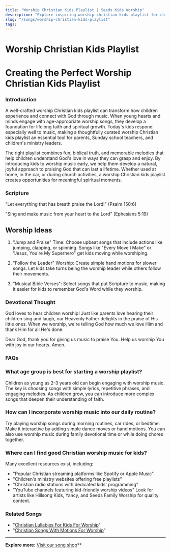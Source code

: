 ```yaml
---
title: "Worship Christian Kids Playlist | Seeds Kids Worship"
description: "Explore inspiring worship christian kids playlist for children's worship and faith development. Biblical music resources for families and ministry."
slug: "/songs/worship-christian-kids-playlist"
tags:
---
```


# Worship Christian Kids Playlist

# Creating the Perfect Worship Christian Kids Playlist

### Introduction
A well-crafted worship Christian kids playlist can transform how children experience and connect with God through music. When young hearts and minds engage with age-appropriate worship songs, they develop a foundation for lifelong faith and spiritual growth. Today's kids respond especially well to music, making a thoughtfully curated worship Christian kids playlist an essential tool for parents, Sunday school teachers, and children's ministry leaders.

The right playlist combines fun, biblical truth, and memorable melodies that help children understand God's love in ways they can grasp and enjoy. By introducing kids to worship music early, we help them develop a natural, joyful approach to praising God that can last a lifetime. Whether used at home, in the car, or during church activities, a worship Christian kids playlist creates opportunities for meaningful spiritual moments.

### Scripture
"Let everything that has breath praise the Lord!" (Psalm 150:6)

"Sing and make music from your heart to the Lord" (Ephesians 5:19)

## Worship Ideas
1. "Jump and Praise" Time: Choose upbeat songs that include actions like jumping, clapping, or spinning. Songs like "Every Move I Make" or "Jesus, You're My Superhero" get kids moving while worshiping.

2. "Follow the Leader" Worship: Create simple hand motions for slower songs. Let kids take turns being the worship leader while others follow their movements.

3. "Musical Bible Verses": Select songs that put Scripture to music, making it easier for kids to remember God's Word while they worship.

### Devotional Thought
God loves to hear children worship! Just like parents love hearing their children sing and laugh, our Heavenly Father delights in the praise of His little ones. When we worship, we're telling God how much we love Him and thank Him for all He's done.

Dear God, thank you for giving us music to praise You. Help us worship You with joy in our hearts. Amen.

### FAQs

### What age group is best for starting a worship playlist?
Children as young as 2-3 years old can begin engaging with worship music. The key is choosing songs with simple lyrics, repetitive phrases, and engaging melodies. As children grow, you can introduce more complex songs that deepen their understanding of faith.

### How can I incorporate worship music into our daily routine?
Try playing worship songs during morning routines, car rides, or bedtime. Make it interactive by adding simple dance moves or hand motions. You can also use worship music during family devotional time or while doing chores together.

### Where can I find good Christian worship music for kids?
Many excellent resources exist, including:
- "Popular Christian streaming platforms like Spotify or Apple Music"
- "Children's ministry websites offering free playlists"
- "Christian radio stations with dedicated kids' programming"
- "YouTube channels featuring kid-friendly worship videos"
Look for artists like Hillsong Kids, Yancy, and Seeds Family Worship for quality content.

### Related Songs

- "[Christian Lullabies For Kids For Worship](/songs/christian-lullabies-for-kids-for-worship/)"
- "[Christian Songs With Motions For Worship](/songs/christian-songs-with-motions-for-worship/)"

---

**Explore more:** [Visit our song shop](https://seedskidsworship.com/shop)**

<!-- Schema Markup -->
<script type="application/ld+json">
{
  "@context": "https://schema.org",
  "@type": "MusicRecording",
  "name": "Worship Christian Kids Playlist",
  "byArtist": {
    "@type": "MusicGroup",
    "name": "Seeds Kids Worship"
  },
  "isFamilyFriendly": true,
  "url": "https://seedskidsworship.com/songs/worship-christian-kids-playlist/"
}
</script>
